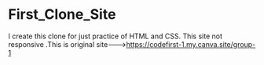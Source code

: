 # First_Clone_Site
I create this clone for just practice of HTML and CSS. This site not responsive .This is original site--->https://codefirst-1.my.canva.site/group-1

